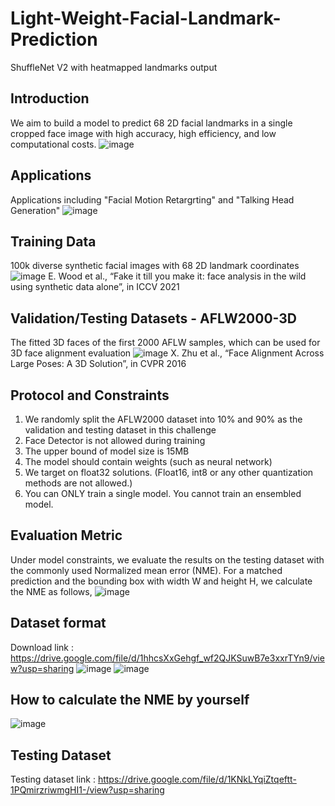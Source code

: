 # Light-Weight-Facial-Landmark-Prediction
ShuffleNet V2 with heatmapped landmarks output

## Introduction
We aim to build a model to predict 68 2D facial landmarks in a single cropped face image with high accuracy, high efficiency, and low computational costs.
![image](https://github.com/user-attachments/assets/fd6983de-bec9-4716-ab8c-110f6e88789e)

## Applications
Applications including "Facial Motion Retargrting" and "Talking Head Generation"
![image](https://github.com/user-attachments/assets/995111e3-f15c-43d2-a354-5cb8eeaf42f7)

## Training Data
100k diverse synthetic facial images with 68 2D landmark coordinates
![image](https://github.com/user-attachments/assets/5794dcc4-40b8-4607-8acf-3e0fc6d98e44)
E. Wood et al., “Fake it till you make it: face analysis in the wild using synthetic data alone”, in ICCV 2021

## Validation/Testing Datasets - AFLW2000-3D
The fitted 3D faces of the first 2000 AFLW samples, which can be used for 3D face alignment evaluation
![image](https://github.com/user-attachments/assets/7e8ddd81-dbac-4537-ad00-dd0e296e5741)
X. Zhu et al., “Face Alignment Across Large Poses: A 3D Solution”, in CVPR 2016

## Protocol and Constraints
1. We randomly split the AFLW2000 dataset into 10% and 90% as the validation and testing dataset in this challenge
2. Face Detector is not allowed during training
3. The upper bound of model size is 15MB
4. The model should contain weights (such as neural network)
5. We target on float32 solutions. (Float16, int8 or any other quantization methods are not allowed.)
6. You can ONLY train a single model. You cannot train an ensembled model.

## Evaluation Metric
Under model constraints, we evaluate the results on the testing dataset with the commonly used Normalized mean error (NME). 
For a matched prediction and the bounding box with width W and height H, we calculate the NME as follows,
![image](https://github.com/user-attachments/assets/49ff1aad-679b-4634-9459-fd68042a9cc0)

## Dataset format
Download link : 
https://drive.google.com/file/d/1hhcsXxGehgf_wf2QJKSuwB7e3xxrTYn9/view?usp=sharing
![image](https://github.com/user-attachments/assets/65c03d12-3a38-4fe3-b9be-c67fbfa462af)
![image](https://github.com/user-attachments/assets/51a3b91a-eccd-4df3-afbe-d75e17891bf6)

## How to calculate the NME by yourself
![image](https://github.com/user-attachments/assets/097c9411-5b19-45a6-ba63-7928dc374380)

## Testing Dataset
Testing dataset link : https://drive.google.com/file/d/1KNkLYqiZtqeftt-1PQmirzriwmgHI1-/view?usp=sharing

